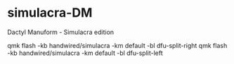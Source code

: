 # simulacra-DM
Dactyl Manuform - Simulacra edition




qmk flash -kb handwired/simulacra -km default -bl dfu-split-right
qmk flash -kb handwired/simulacra -km default -bl dfu-split-left
